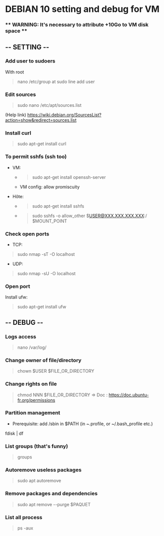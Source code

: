 # DEBIAN 10 setting and debug for VM

### ** WARNING: It's necessary to attribute +10Go to VM disk space **

## -- SETTING --

### Add user to sudoers
With root
> nano /etc/group
at sudo line add user

### Edit sources
> sudo nano /etc/apt/sources.list

(Help link)
https://wiki.debian.org/SourcesList?action=show&redirect=sources.list

### Install curl
> sudo apt-get install curl

### To permit sshfs (ssh too)
- VM:
    * > sudo apt-get install openssh-server
    * VM config: allow promiscuity

- Hôte:
    * > sudo apt-get install sshfs
    * > sudo sshfs -o allow_other $USER@XXX.XXX.XXX.XXX:/ $MOUNT_POINT

### Check open ports
- TCP:
> sudo nmap -sT -O localhost

- UDP:
> sudo nmap -sU -O localhost

### Open port
Install ufw:
> sudo apt-get install ufw

## -- DEBUG --

### Logs access
> nano /var/log/

### Change owner of file/directory
> chown $USER $FILE_OR_DIRECTORY

### Change rights on file
> chmod NNN $FILE_OR_DIRECTORY
=> Doc : https://doc.ubuntu-fr.org/permissions

### Partition management
- Prerequisite: add /sbin in $PATH (in ~.profile, or ~/.bash_profile etc.)

fdisk | df

### List groups (that's funny)
> groups

### Autoremove useless packages
> sudo apt autoremove

### Remove packages and dependencies
> sudo apt remove --purge $PAQUET

### List all process
> ps -aux
